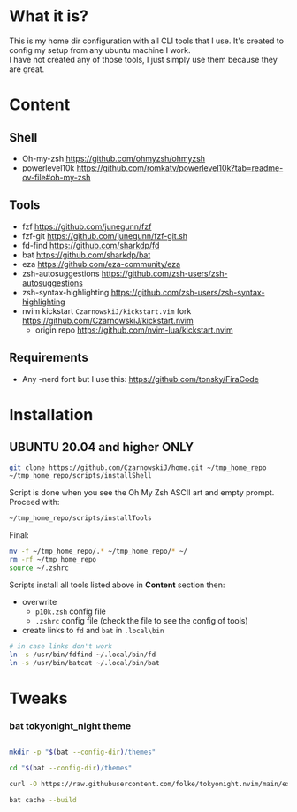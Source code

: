 # What it is? 

This is my home dir configuration with all CLI tools that I use. It's created to config my setup from any ubuntu machine I work.  
I have not created any of those tools, I just simply use them because they are great.  

# Content 

## Shell

* Oh-my-zsh 	https://github.com/ohmyzsh/ohmyzsh
* powerlevel10k	https://github.com/romkatv/powerlevel10k?tab=readme-ov-file#oh-my-zsh  

## Tools
* fzf		https://github.com/junegunn/fzf
* fzf-git	https://github.com/junegunn/fzf-git.sh
* fd-find	https://github.com/sharkdp/fd
* bat		https://github.com/sharkdp/bat
* eza		https://github.com/eza-community/eza
* zsh-autosuggestions	https://github.com/zsh-users/zsh-autosuggestions
* zsh-syntax-highlighting	https://github.com/zsh-users/zsh-syntax-highlighting
* nvim kickstart `CzarnowskiJ/kickstart.vim` fork	https://github.com/CzarnowskiJ/kickstart.nvim
	* origin repo https://github.com/nvim-lua/kickstart.nvim

## Requirements

* Any -nerd font but I use this: https://github.com/tonsky/FiraCode

# Installation 

## UBUNTU 20.04 and higher ONLY

```sh
git clone https://github.com/CzarnowskiJ/home.git ~/tmp_home_repo
~/tmp_home_repo/scripts/installShell
```
Script is done when you see the Oh My Zsh ASCII art and empty prompt. 
Proceed with:

```sh
~/tmp_home_repo/scripts/installTools
```
Final:

```sh
mv -f ~/tmp_home_repo/.* ~/tmp_home_repo/* ~/
rm -rf ~/tmp_home_repo
source ~/.zshrc
```

Scripts install all tools listed above in **Content** section then:
* overwrite 
	* `p10k.zsh` config file
	* `.zshrc` config file (check the file to see the config of tools) 
* create links to `fd` and `bat` in `.local\bin`

```sh
# in case links don't work
ln -s /usr/bin/fdfind ~/.local/bin/fd
ln -s /usr/bin/batcat ~/.local/bin/bat
```

# Tweaks

### bat tokyonight_night theme

```sh

mkdir -p "$(bat --config-dir)/themes"

cd "$(bat --config-dir)/themes"

curl -O https://raw.githubusercontent.com/folke/tokyonight.nvim/main/extras/sublime/tokyonight_night.tmTheme

bat cache --build
```


